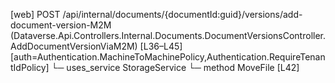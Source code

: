 [web] POST /api/internal/documents/{documentId:guid}/versions/add-document-version-M2M  (Dataverse.Api.Controllers.Internal.Documents.DocumentVersionsController.AddDocumentVersionViaM2M)  [L36–L45] [auth=Authentication.MachineToMachinePolicy,Authentication.RequireTenantIdPolicy]
  └─ uses_service StorageService
    └─ method MoveFile [L42]

